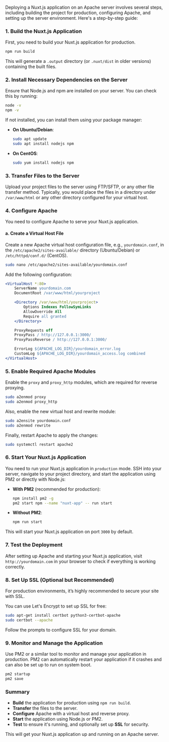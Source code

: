 Deploying a Nuxt.js application on an Apache server involves several steps, including building the project for
production, configuring Apache, and setting up the server environment. Here's a step-by-step guide:

### 1. **Build the Nuxt.js Application**

First, you need to build your Nuxt.js application for production.

```bash
npm run build
```

This will generate a `.output` directory (or `.nuxt/dist` in older versions) containing the built files.

### 2. **Install Necessary Dependencies on the Server**

Ensure that Node.js and npm are installed on your server. You can check this by running:

```bash
node -v
npm -v
```

If not installed, you can install them using your package manager:

- **On Ubuntu/Debian**:
  ```bash
  sudo apt update
  sudo apt install nodejs npm
  ```

- **On CentOS**:
  ```bash
  sudo yum install nodejs npm
  ```

### 3. **Transfer Files to the Server**

Upload your project files to the server using FTP/SFTP, or any other file transfer method. Typically, you would place
the files in a directory under `/var/www/html` or any other directory configured for your virtual host.

### 4. **Configure Apache**

You need to configure Apache to serve your Nuxt.js application.

#### a. **Create a Virtual Host File**

Create a new Apache virtual host configuration file, e.g., `yourdomain.conf`, in the `/etc/apache2/sites-available/`
directory (Ubuntu/Debian) or `/etc/httpd/conf.d/` (CentOS).

```bash
sudo nano /etc/apache2/sites-available/yourdomain.conf
```

Add the following configuration:

```apache
<VirtualHost *:80>
    ServerName yourdomain.com
    DocumentRoot /var/www/html/yourproject

    <Directory /var/www/html/yourproject>
        Options Indexes FollowSymLinks
        AllowOverride All
        Require all granted
    </Directory>

    ProxyRequests off
    ProxyPass / http://127.0.0.1:3000/
    ProxyPassReverse / http://127.0.0.1:3000/

    ErrorLog ${APACHE_LOG_DIR}/yourdomain_error.log
    CustomLog ${APACHE_LOG_DIR}/yourdomain_access.log combined
</VirtualHost>
```

### 5. **Enable Required Apache Modules**

Enable the `proxy` and `proxy_http` modules, which are required for reverse proxying.

```bash
sudo a2enmod proxy
sudo a2enmod proxy_http
```

Also, enable the new virtual host and rewrite module:

```bash
sudo a2ensite yourdomain.conf
sudo a2enmod rewrite
```

Finally, restart Apache to apply the changes:

```bash
sudo systemctl restart apache2
```

### 6. **Start Your Nuxt.js Application**

You need to run your Nuxt.js application in `production` mode. SSH into your server, navigate to your project directory,
and start the application using PM2 or directly with Node.js:

- **With PM2** (recommended for production):

  ```bash
  npm install pm2 -g
  pm2 start npm --name "nuxt-app" -- run start
  ```

- **Without PM2**:

  ```bash
  npm run start
  ```

This will start your Nuxt.js application on port `3000` by default.

### 7. **Test the Deployment**

After setting up Apache and starting your Nuxt.js application, visit `http://yourdomain.com` in your browser to check if
everything is working correctly.

### 8. **Set Up SSL (Optional but Recommended)**

For production environments, it’s highly recommended to secure your site with SSL.

You can use Let's Encrypt to set up SSL for free:

```bash
sudo apt-get install certbot python3-certbot-apache
sudo certbot --apache
```

Follow the prompts to configure SSL for your domain.

### 9. **Monitor and Manage the Application**

Use PM2 or a similar tool to monitor and manage your application in production. PM2 can automatically restart your
application if it crashes and can also be set up to run on system boot.

```bash
pm2 startup
pm2 save
```

### Summary

- **Build** the application for production using `npm run build`.
- **Transfer** the files to the server.
- **Configure** Apache with a virtual host and reverse proxy.
- **Start** the application using Node.js or PM2.
- **Test** to ensure it's running, and optionally set up **SSL** for security.

This will get your Nuxt.js application up and running on an Apache server.